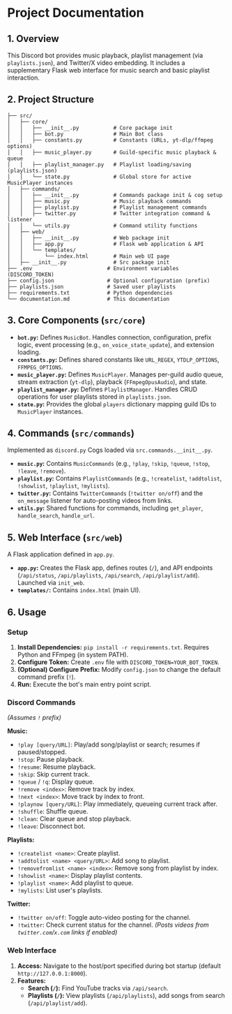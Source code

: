 # Project Documentation

## 1. Overview

This Discord bot provides music playback, playlist management (via `playlists.json`), and Twitter/X video embedding. It includes a supplementary Flask web interface for music search and basic playlist interaction.

## 2. Project Structure

```
├── src/
│   ├── core/
│   │   ├── __init__.py           # Core package init
│   │   ├── bot.py                # Main Bot class
│   │   ├── constants.py          # Constants (URLs, yt-dlp/ffmpeg options)
│   │   ├── music_player.py       # Guild-specific music playback & queue
│   │   ├── playlist_manager.py   # Playlist loading/saving (playlists.json)
│   │   └── state.py              # Global store for active MusicPlayer instances
│   ├── commands/
│   │   ├── __init__.py           # Commands package init & cog setup
│   │   ├── music.py              # Music playback commands
│   │   ├── playlist.py           # Playlist management commands
│   │   ├── twitter.py            # Twitter integration command & listener
│   │   └── utils.py              # Command utility functions
│   ├── web/
│   │   ├── __init__.py           # Web package init
│   │   ├── app.py                # Flask web application & API
│   │   └── templates/
│   │       └── index.html        # Main web UI page
│   ├── __init__.py               # Src package init
├── .env                        # Environment variables (DISCORD_TOKEN)
├── config.json                 # Optional configuration (prefix)
├── playlists.json              # Saved user playlists
├── requirements.txt            # Python dependencies
└── documentation.md            # This documentation
```

## 3. Core Components (`src/core`)

*   **`bot.py`:** Defines `MusicBot`. Handles connection, configuration, prefix logic, event processing (e.g., `on_voice_state_update`), and extension loading.
*   **`constants.py`:** Defines shared constants like `URL_REGEX`, `YTDLP_OPTIONS`, `FFMPEG_OPTIONS`.
*   **`music_player.py`:** Defines `MusicPlayer`. Manages per-guild audio queue, stream extraction (`yt-dlp`), playback (`FFmpegOpusAudio`), and state.
*   **`playlist_manager.py`:** Defines `PlaylistManager`. Handles CRUD operations for user playlists stored in `playlists.json`.
*   **`state.py`:** Provides the global `players` dictionary mapping guild IDs to `MusicPlayer` instances.

## 4. Commands (`src/commands`)

Implemented as `discord.py` Cogs loaded via `src.commands.__init__.py`.

*   **`music.py`:** Contains `MusicCommands` (e.g., `!play`, `!skip`, `!queue`, `!stop`, `!leave`, `!remove`).
*   **`playlist.py`:** Contains `PlaylistCommands` (e.g., `!createlist`, `!addtolist`, `!showlist`, `!playlist`, `!mylists`).
*   **`twitter.py`:** Contains `TwitterCommands` (`!twitter on/off`) and the `on_message` listener for auto-posting videos from links.
*   **`utils.py`:** Shared functions for commands, including `get_player`, `handle_search`, `handle_url`.

## 5. Web Interface (`src/web`)

A Flask application defined in `app.py`.

*   **`app.py`:** Creates the Flask app, defines routes (`/`), and API endpoints (`/api/status`, `/api/playlists`, `/api/search`, `/api/playlist/add`). Launched via `init_web`.
*   **`templates/`:** Contains `index.html` (main UI).

## 6. Usage

### Setup

1.  **Install Dependencies:** `pip install -r requirements.txt`. Requires Python and FFmpeg (in system PATH).
2.  **Configure Token:** Create `.env` file with `DISCORD_TOKEN=YOUR_BOT_TOKEN`.
3.  **(Optional) Configure Prefix:** Modify `config.json` to change the default command prefix (`!`).
4.  **Run:** Execute the bot's main entry point script.

### Discord Commands

*(Assumes `!` prefix)*

**Music:**

*   `!play [query/URL]`: Play/add song/playlist or search; resumes if paused/stopped.
*   `!stop`: Pause playback.
*   `!resume`: Resume playback.
*   `!skip`: Skip current track.
*   `!queue` / `!q`: Display queue.
*   `!remove <index>`: Remove track by index.
*   `!next <index>`: Move track by index to front.
*   `!playnow [query/URL]`: Play immediately, queueing current track after.
*   `!shuffle`: Shuffle queue.
*   `!clean`: Clear queue and stop playback.
*   `!leave`: Disconnect bot.

**Playlists:**

*   `!createlist <name>`: Create playlist.
*   `!addtolist <name> <query/URL>`: Add song to playlist.
*   `!removefromlist <name> <index>`: Remove song from playlist by index.
*   `!showlist <name>`: Display playlist contents.
*   `!playlist <name>`: Add playlist to queue.
*   `!mylists`: List user's playlists.

**Twitter:**

*   `!twitter on/off`: Toggle auto-video posting for the channel.
*   `!twitter`: Check current status for the channel.
    *(Posts videos from `twitter.com`/`x.com` links if enabled)*

### Web Interface

1.  **Access:** Navigate to the host/port specified during bot startup (default `http://127.0.0.1:8000`).
2.  **Features:**
    *   **Search (`/`):** Find YouTube tracks via `/api/search`.
    *   **Playlists (`/`):** View playlists (`/api/playlists`), add songs from search (`/api/playlist/add`).